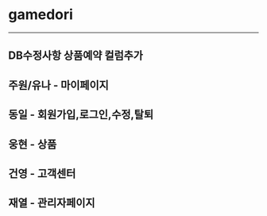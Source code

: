 # gamedori
-----------------
DB수정사항
상품예약 컬럼추가
-----------------
주원/유나 - 마이페이지
-----------------
동일 - 회원가입,로그인,수정,탈퇴
-----------------
웅현 - 상품
-----------------
건영 - 고객센터
-----------------
재열 - 관리자페이지
-----------------

